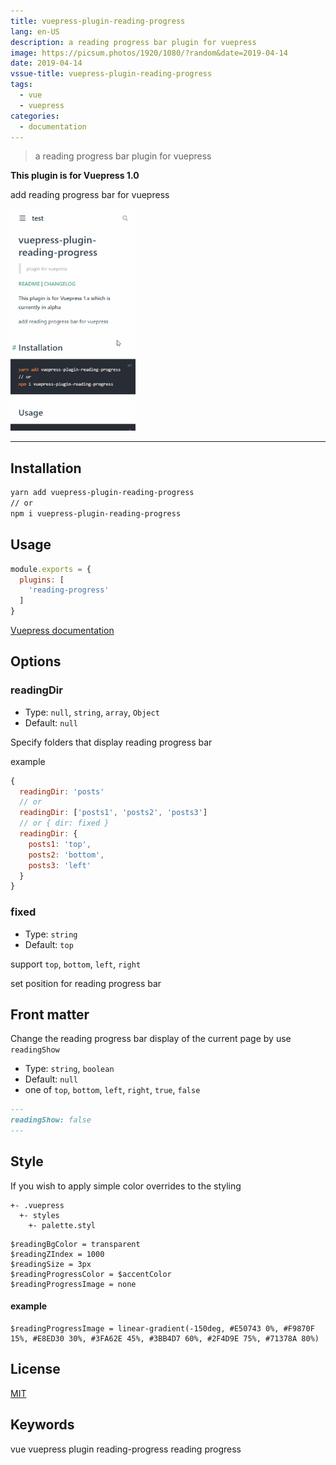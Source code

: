 ```yaml
---
title: vuepress-plugin-reading-progress
lang: en-US
description: a reading progress bar plugin for vuepress
image: https://picsum.photos/1920/1080/?random&date=2019-04-14
date: 2019-04-14
vssue-title: vuepress-plugin-reading-progress
tags:
  - vue
  - vuepress
categories:
  - documentation
--- 
```


> a reading progress bar plugin for vuepress

**This plugin is for Vuepress 1.0**

<!-- more -->

add reading progress bar for vuepress

![vuepress-plugin-reading-progress](/img/vuepress_plugin_reading_progress.gif)

---

## Installation

``` sh
yarn add vuepress-plugin-reading-progress
// or
npm i vuepress-plugin-reading-progress
```

## Usage

``` js
module.exports = {
  plugins: [
    'reading-progress'
  ]
}
```

[ Vuepress documentation](https://v1.vuepress.vuejs.org/plugin/using-a-plugin.html)


## Options

### readingDir
- Type: `null`, `string`, `array`, `Object`
- Default: `null`

Specify folders that display reading progress bar

example
``` js
{
  readingDir: 'posts'
  // or
  readingDir: ['posts1', 'posts2', 'posts3']
  // or { dir: fixed }
  readingDir: {
    posts1: 'top',
    posts2: 'bottom',
    posts3: 'left'
  }
}
```

### fixed
- Type: `string`
- Default: `top`

support `top`, `bottom`, `left`, `right`

set position for reading progress bar

## Front matter

Change the reading progress bar display of the current page by use `readingShow`
- Type: `string`, `boolean`
- Default: `null`
- one of `top`, `bottom`, `left`, `right`, `true`, `false`

``` md
---
readingShow: false
---
```

## Style

If you wish to apply simple color overrides to the styling

```
+- .vuepress
  +- styles
    +- palette.styl
```

``` styl
$readingBgColor = transparent
$readingZIndex = 1000
$readingSize = 3px
$readingProgressColor = $accentColor
$readingProgressImage = none
```

#### example

``` styl
$readingProgressImage = linear-gradient(-150deg, #E50743 0%, #F9870F 15%, #E8ED30 30%, #3FA62E 45%, #3BB4D7 60%, #2F4D9E 75%, #71378A 80%)
```

## License

[MIT](http://opensource.org/licenses/MIT)

## Keywords

vue vuepress plugin reading-progress reading progress
